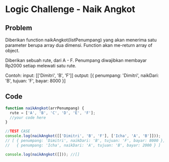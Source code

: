 # Logic Challenge - Naik Angkot

## Problem

Diberikan function naikAngkot(listPenumpang) yang akan menerima satu parameter berupa array dua dimensi. Function akan me-return array of object.

Diberikan sebuah rute, dari A - F. Penumpang diwajibkan membayar Rp2000 setiap melewati satu rute.

Contoh:
input: [['Dimitri', 'B', 'F']]
output: [{ penumpang: 'Dimitri', naikDari: 'B', tujuan: 'F', bayar: 8000 }]


## Code

```JavaScript
function naikAngkot(arrPenumpang) {
  rute = ['A', 'B', 'C', 'D', 'E', 'F'];
  //your code here
}

//TEST CASE
console.log(naikAngkot([['Dimitri', 'B', 'F'], ['Icha', 'A', 'B']]));
// [ { penumpang: 'Dimitri', naikDari: 'B', tujuan: 'F', bayar: 8000 },
//   { penumpang: 'Icha', naikDari: 'A', tujuan: 'B', bayar: 2000 } ]

console.log(naikAngkot([])); //[]
```
